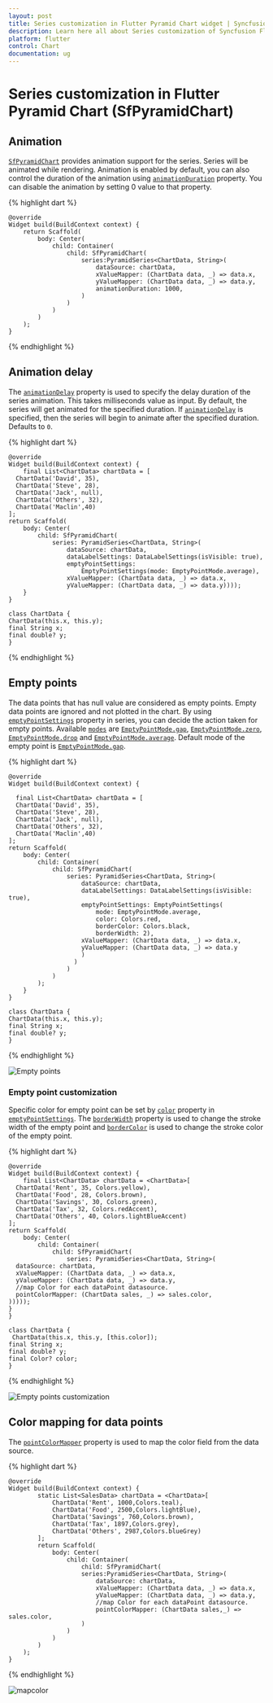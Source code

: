 ```yaml
---
layout: post
title: Series customization in Flutter Pyramid Chart widget | Syncfusion 
description: Learn here all about Series customization of Syncfusion Flutter Pyramid Chart (SfPyramidChart) widget and more.
platform: flutter
control: Chart
documentation: ug
---
```


# Series customization in Flutter Pyramid Chart (SfPyramidChart)

## Animation

[`SfPyramidChart`](https://pub.dev/documentation/syncfusion_flutter_charts/latest/charts/SfPyramidChart-class.html) provides animation support for the series. Series will be animated while rendering. Animation is enabled by default, you can also control the duration of the animation using [`animationDuration`](https://pub.dev/documentation/syncfusion_flutter_charts/latest/charts/PyramidSeries/animationDuration.html) property. You can disable the animation by setting 0 value to that property.

{% highlight dart %} 

    @override
    Widget build(BuildContext context) {
        return Scaffold(
            body: Center(
                child: Container(
                    child: SfPyramidChart(
                        series:PyramidSeries<ChartData, String>(
                            dataSource: chartData,
                            xValueMapper: (ChartData data, _) => data.x,
                            yValueMapper: (ChartData data, _) => data.y,
                            animationDuration: 1000,
                        )
                    )
                )
            )
        );
    }

{% endhighlight %}

## Animation delay

The [`animationDelay`](https://pub.dev/documentation/syncfusion_flutter_charts/latest/charts/PyramidSeries/animationDelay.html) property is used to specify the delay duration of the series animation. This takes milliseconds value as input. By default, the series will get animated for the specified duration. If [`animationDelay`](https://pub.dev/documentation/syncfusion_flutter_charts/latest/charts/PyramidSeries/animationDelay.html) is specified, then the series will begin to animate after the specified duration. Defaults to `0`.

{% highlight dart %}
    
    @override
    Widget build(BuildContext context) {
        final List<ChartData> chartData = [
      ChartData('David', 35),
      ChartData('Steve', 28),
      ChartData('Jack', null),
      ChartData('Others', 32),
      ChartData('Maclin',40)
    ];
    return Scaffold(
        body: Center(
            child: SfPyramidChart(
                series: PyramidSeries<ChartData, String>(
                    dataSource: chartData,
                    dataLabelSettings: DataLabelSettings(isVisible: true),
                    emptyPointSettings:
                        EmptyPointSettings(mode: EmptyPointMode.average),
                    xValueMapper: (ChartData data, _) => data.x,
                    yValueMapper: (ChartData data, _) => data.y))));
        }
    }

    class ChartData {
    ChartData(this.x, this.y);
    final String x;
    final double? y;
    }


{% endhighlight %}

## Empty points

The data points that has null value are considered as empty points. Empty data points are ignored and not plotted in the chart. By using [`emptyPointSettings`](https://pub.dev/documentation/syncfusion_flutter_charts/latest/charts/PyramidSeries/emptyPointSettings.html) property in series, you can decide the action taken for empty points. Available [`modes`](https://pub.dev/documentation/syncfusion_flutter_charts/latest/charts/EmptyPointSettings/mode.html) are [`EmptyPointMode.gap`](https://pub.dev/documentation/syncfusion_flutter_charts/latest/charts/EmptyPointMode.html), [`EmptyPointMode.zero`](https://pub.dev/documentation/syncfusion_flutter_charts/latest/charts/EmptyPointMode.html), [`EmptyPointMode.drop`](https://pub.dev/documentation/syncfusion_flutter_charts/latest/charts/EmptyPointMode.html) and [`EmptyPointMode.average`](https://pub.dev/documentation/syncfusion_flutter_charts/latest/charts/EmptyPointMode.html). Default mode of the empty point is [`EmptyPointMode.gap`](https://pub.dev/documentation/syncfusion_flutter_charts/latest/charts/EmptyPointMode.html).

{% highlight dart %} 

    @override
    Widget build(BuildContext context) {
        
      final List<ChartData> chartData = [
      ChartData('David', 35),
      ChartData('Steve', 28),
      ChartData('Jack', null),
      ChartData('Others', 32),
      ChartData('Maclin',40)
    ];
    return Scaffold(
        body: Center(
            child: Container(
                child: SfPyramidChart(
                    series: PyramidSeries<ChartData, String>(
                        dataSource: chartData,
                        dataLabelSettings: DataLabelSettings(isVisible: true),
                        emptyPointSettings: EmptyPointSettings(
                            mode: EmptyPointMode.average,
                            color: Colors.red,
                            borderColor: Colors.black,
                            borderWidth: 2),
                        xValueMapper: (ChartData data, _) => data.x,
                        yValueMapper: (ChartData data, _) => data.y
                        )
                      )
                    )
                )
            );
        }
    }

    class ChartData {
    ChartData(this.x, this.y);
    final String x;
    final double? y;
    }

{% endhighlight %}

![Empty points](images/Pyramid-customization/emptyPoints.png)

### Empty point customization

Specific color for empty point can be set by [`color`](https://pub.dev/documentation/syncfusion_flutter_charts/latest/charts/EmptyPointSettings/color.html) property in [`emptyPointSettings`](https://pub.dev/documentation/syncfusion_flutter_charts/latest/charts/PyramidSeries/emptyPointSettings.html). The [`borderWidth`](https://pub.dev/documentation/syncfusion_flutter_charts/latest/charts/EmptyPointSettings/borderWidth.html) property is used to change the stroke width of the empty point and [`borderColor`](https://pub.dev/documentation/syncfusion_flutter_charts/latest/charts/EmptyPointSettings/borderColor.html) is used to change the stroke color of the empty point.

{% highlight dart %} 

    @override
    Widget build(BuildContext context) {
        final List<ChartData> chartData = <ChartData>[
      ChartData('Rent', 35, Colors.yellow),
      ChartData('Food', 28, Colors.brown),
      ChartData('Savings', 30, Colors.green),
      ChartData('Tax', 32, Colors.redAccent),
      ChartData('Others', 40, Colors.lightBlueAccent)
    ];
    return Scaffold(
        body: Center(
            child: Container(
                child: SfPyramidChart(
                    series: PyramidSeries<ChartData, String>(
      dataSource: chartData,
      xValueMapper: (ChartData data, _) => data.x,
      yValueMapper: (ChartData data, _) => data.y,
      //map Color for each dataPoint datasource.
      pointColorMapper: (ChartData sales, _) => sales.color,
    )))));
    }
    }

    class ChartData {
     ChartData(this.x, this.y, [this.color]);
    final String x;
    final double? y;
    final Color? color;
    }


{% endhighlight %}

![Empty points customization](images/Pyramid-customization/emptyPointcustomization.png)

## Color mapping for data points   

The [`pointColorMapper`](https://pub.dev/documentation/syncfusion_flutter_charts/latest/charts/PyramidSeries/pointColorMapper.html) property is used to map the color field from the data source. 

{% highlight dart %} 

    @override
    Widget build(BuildContext context) {
            static List<SalesData> chartData = <ChartData>[
                ChartData('Rent', 1000,Colors.teal),
                ChartData('Food', 2500,Colors.lightBlue),
                ChartData('Savings', 760,Colors.brown),
                ChartData('Tax', 1897,Colors.grey),
                ChartData('Others', 2987,Colors.blueGrey)
            ];
            return Scaffold(
                body: Center(
                    child: Container(
                        child: SfPyramidChart(
                        series:PyramidSeries<ChartData, String>(
                            dataSource: chartData,
                            xValueMapper: (ChartData data, _) => data.x,
                            yValueMapper: (ChartData data, _) => data.y,
                            //map Color for each dataPoint datasource.
                            pointColorMapper: (ChartData sales,_) => sales.color,
                        )
                    )
                )
            )
        );
    }

{% endhighlight %}

![mapcolor](images/Pyramid-customization/color-mapping.png)
